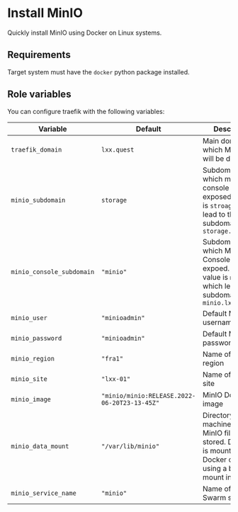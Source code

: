 # Install MinIO

Quickly install MinIO using Docker on Linux systems.

## Requirements

Target system must have the `docker` python package installed.

## Role variables

You can configure traefik with the following variables:

| Variable                  | Default                                      | Description                                                                                                                         |
| ------------------------- | -------------------------------------------- | ----------------------------------------------------------------------------------------------------------------------------------- |
| `traefik_domain`          | `lxx.quest`                                  | Main domain on which MinIO apps will be deployed                                                                                    |
| `minio_subdomain`         | `storage`                                    | Subdomain on which minio console is exposed. Default is `stroage` which lead to the subdomain `storage.lxx.quest`                   |
| `minio_console_subdomain` | `"minio"`                                    | Subdomain on which MinIO Console is expoed. Default value is `minio` which lead to the subdomain `minio.lxx.quest`                  |
| `minio_user`              | `"minioadmin"`                               | Default MinIO username                                                                                                              |
| `minio_password`          | `"minioadmin"`                               | Default MinIO password                                                                                                              |
| `minio_region`            | `"fra1"`                                     | Name of MinIO region                                                                                                                |
| `minio_site`              | `"lxx-01"`                                   | Name of MinIO site                                                                                                                  |
| `minio_image`             | `"minio/minio:RELEASE.2022-06-20T23-13-45Z"` | MinIO Docker image                                                                                                                  |
| `minio_data_mount`        | `"/var/lib/minio"`                           | Directory on host machine where MinIO files are stored. Directory is mounted into Docker container using a bind mount into `/data`. |
| `minio_service_name`      | `"minio"`                                    | Name of Docker Swarm service                                                                                                        |
